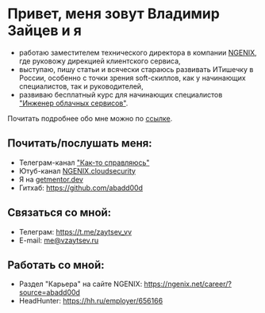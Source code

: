 # Привет, меня зовут Владимир Зайцев и я

- работаю заместителем технического директора в компании [NGENIX](https://ngenix.net), где руковожу дирекцией клиентского сервиса,
- выступаю, пишу статьи и всячески стараюсь развивать ИТишечку в России, особенно с точки зрения  soft-скиллов, как у начинающих специалистов, так и руководителей,
- развиваю бесплатный курс для начинающих специалистов ["Инженер облачных сервисов"](https://github.com/abadd00d/web-for-juniors).

Почитать подробнее обо мне можно по [ссылке](<https://github.com/abadd00d/web-for-juniors?tab=readme-ov-file#%D0%BE%D0%B1-%D0%B0%D0%B2%D1%82%D0%BE%D1%80%D0%B5>).

## Почитать/послушать меня:
- Телеграм-канал ["Как-то справляюсь"](https://t.me/smhowimanage)
- Ютуб-канал [NGENIX.cloudsecurity](https://www.youtube.com/channel/UCl4q90yLzaGOPlUngOa_4Vg)
- Я на [getmentor.dev](https://getmentor.dev/mentor/vladimir-zaycev-4235)
- Гитхаб: https://github.com/abadd00d

## Связаться со мной:
- Телеграм: https://t.me/zaytsev_vv
- E-mail: me@vzaytsev.ru

## Работать со мной:
- Раздел "Карьера" на сайте NGENIX: https://ngenix.net/career/?source=abadd00d
- HeadHunter: https://hh.ru/employer/656166
